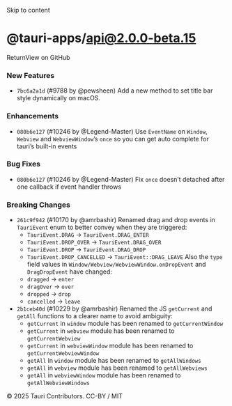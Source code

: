Skip to content
# @tauri-apps/api@2.0.0-beta.15
ReturnView on GitHub
### New Features
  * `7bc6a2a1d` (#9788 by @pewsheen) Add a new method to set title bar style dynamically on macOS.


### Enhancements
  * `080b6e127` (#10246 by @Legend-Master) Use `EventName` on `Window`, `Webview` and `WebviewWindow`’s `once` so you can get auto complete for tauri’s built-in events


### Bug Fixes
  * `080b6e127` (#10246 by @Legend-Master) Fix `once` doesn’t detached after one callback if event handler throws


### Breaking Changes
  * `261c9f942` (#10170 by @amrbashir) Renamed drag and drop events in `TauriEvent` enum to better convey when they are triggered:
    * `TauriEvent.DRAG` -> `TauriEvent.DRAG_ENTER`
    * `TauriEvent.DROP_OVER` -> `TauriEvent.DRAG_OVER`
    * `TauriEvent.DROP` -> `TauriEvent.DRAG_DROP`
    * `TauriEvent.DROP_CANCELLED` -> `TauriEvent::DRAG_LEAVE`
Also the `type` field values in `Window/Webview/WebviewWindow.onDropEvent` and `DragDropEvent` have changed:
    * `dragged` -> `enter`
    * `dragOver` -> `over`
    * `dropped` -> `drop`
    * `cancelled` -> `leave`
  * `2b1ceb40d` (#10229 by @amrbashir) Renamed the JS `getCurrent` and `getAll` functions to a clearer name to avoid ambiguity:
    * `getCurrent` in `window` module has been renamed to `getCurrentWindow`
    * `getCurrent` in `webview` module has been renamed to `getCurrentWebview`
    * `getCurrent` in `webviewWindow` module has been renamed to `getCurrentWebviewWindow`
    * `getAll` in `window` module has been renamed to `getAllWindows`
    * `getAll` in `webview` module has been renamed to `getAllWebviews`
    * `getAll` in `webviewWindow` module has been renamed to `getAllWebviewWindows`


© 2025 Tauri Contributors. CC-BY / MIT
